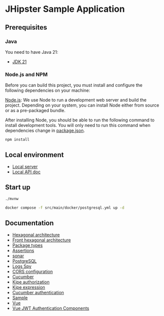# JHipster Sample Application

## Prerequisites

### Java

You need to have Java 21:

- [JDK 21](https://openjdk.java.net/projects/jdk/21/)

### Node.js and NPM

Before you can build this project, you must install and configure the following dependencies on your machine:

[Node.js](https://nodejs.org/): We use Node to run a development web server and build the project.
Depending on your system, you can install Node either from source or as a pre-packaged bundle.

After installing Node, you should be able to run the following command to install development tools.
You will only need to run this command when dependencies change in [package.json](package.json).

```
npm install
```

## Local environment

- [Local server](http://localhost:8080)
- [Local API doc](http://localhost:8080/swagger-ui.html)

<!-- jhipster-needle-localEnvironment -->

## Start up

```bash
./mvnw
```

```bash
docker compose -f src/main/docker/postgresql.yml up -d
```

<!-- jhipster-needle-startupCommand -->

## Documentation

- [Hexagonal architecture](documentation/hexagonal-architecture.md)
- [Front hexagonal architecture](documentation/front-hexagonal-architecture.md)
- [Package types](documentation/package-types.md)
- [Assertions](documentation/assertions.md)
- [sonar](documentation/sonar.md)
- [PostgreSQL](documentation/postgresql.md)
- [Logs Spy](documentation/logs-spy.md)
- [CORS configuration](documentation/cors-configuration.md)
- [Cucumber](documentation/cucumber.md)
- [Kipe authorization](documentation/kipe-authorization.md)
- [Kipe expression](documentation/kipe-expression.md)
- [Cucumber authentication](documentation/cucumber-authentication.md)
- [Sample](documentation/sample.md)
- [Vue](documentation/vue.md)
- [Vue JWT Authentication Components](documentation/vue-jwt-authentication-components.md)

<!-- jhipster-needle-documentation -->
